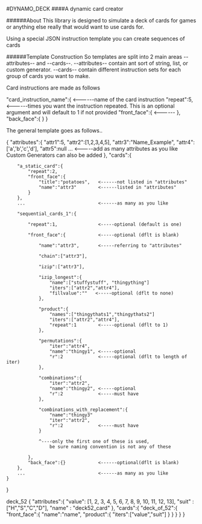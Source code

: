 #DYNAMO_DECK
####A dynamic card creator

######About
This library is designed to simulate a deck of cards for games or 
anything else really that would want to use cards for.

Using a special JSON instruction template you can create sequences of cards 

######Template Construction
So templates are split into 2 main areas --attributes-- and --cards--. --attributes-- contain 
ant sort of string, list, or custom generator. --cards-- contain different instruction sets
for each group of cards you want to make.

Card instructions are made as follows

"card_instruction_name":{                <------name of the card instruction
    "repeat":5,                          <------times you want the instruction repeated.
                                                This is an optional argument and will 
                                                default to 1 if not provided
    "front_face":{                       <------
    },
    "back_face":{
    }
}

The general template goes as follows..

{
    "attributes":{
        "attr1":5,
        "attr2":[1,2,3,4,5],
        "attr3":"Name_Example",
        "attr4":['a','b','c','d'],
        "attr5":null
        ...                           <-----add as many attributes as you like
                                            Custom Generators can also be added 
    },
    "cards":{

        "a_static_card":{
            "repeat":2,
            "front_face":{
                "title":"potatoes",   <------not listed in "attributes"
                "name":"attr3"        <------listed in "attributes"
            }
        },
        ...                           <------as many as you like

        "sequential_cards_1":{
            
            "repeat":1,               <-----optional (default is one)

            "front_face":{            <-----optional (dflt is blank)
            
                "name":"attr3",       <-----referring to "attributes"
                
                "chain":["attr3"],

                "izip":["attr3"],

                "izip_longest":{
                    "name":["stuffystuff", "thingything"]
                    "iters":["attr2","attr4"],
                    "fillvalue":""   <-----optional (dflt to none)
                },

                "product":{
                    "names":["thingythats1","thingythats2"]
                    "iters":["attr2","attr4"],
                    "repeat":1        <-----optional (dflt to 1)
                },

                "permutations":{
                    "iter":"attr4",
                    "name":"thingy1", <-----optional                
                    "r":2             <-----optional (dflt to length of iter)
                },

                "combinations":{
                    "iter":"attr2",
                    "name":"thingy2", <-----optional
                    "r":2             <-----must have
                },

                "combinations_with_replacement":{
                    "name":"thingy3"
                    "iter":"attr2",
                    "r":2             <-----must have
                }

                ^----only the first one of these is used,
                    be sure naming convention is not any of these

            },
            "back_face":{}            <------optional(dflt is blank)
        },
        ...                           <------as many as you like
    }
}



deck_52
{
    "attributes":{
        "value": [1, 2, 3, 4, 5, 6, 7, 8, 9, 10, 11, 12, 13],
        "suit" : ["H","S","C","D"],
        "name" : "deck52_card"
    },
    "cards":{
        "deck_of_52":{
            "front_face":{
                "name":"name",
                "product":{
                    "iters":["value","suit"]
                }
            }
        }
    }
}
